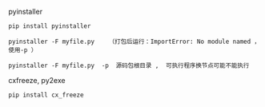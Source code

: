 pyinstaller

```
pip install pyinstaller
```



```
pyinstaller -F myfile.py	（打包后运行：ImportError: No module named ，使用-p ）		

pyinstaller -F myfile.py  -p  源码包根目录 ,  可执行程序换节点可能不能执行
```

  





cxfreeze, py2exe



```
pip install cx_freeze
```

